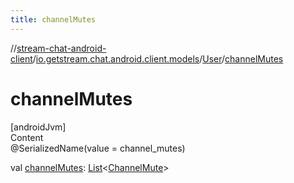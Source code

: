 ```yaml
---
title: channelMutes
---
```

//[stream-chat-android-client](../../../index.md)/[io.getstream.chat.android.client.models](../index.md)/[User](index.md)/[channelMutes](channelMutes.md)



# channelMutes  
[androidJvm]  
Content  
@SerializedName(value = channel_mutes)  
  
val [channelMutes](channelMutes.md): [List](https://kotlinlang.org/api/latest/jvm/stdlib/kotlin.collections/-list/index.html)&lt;[ChannelMute](../ChannelMute/index.md)&gt;  



